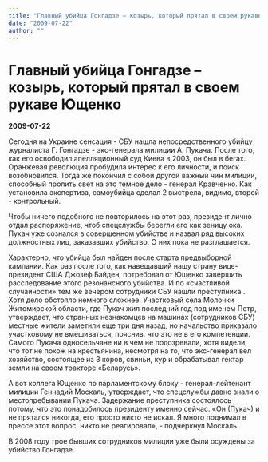 ```yaml
---
title: "Главный убийца Гонгадзе – козырь, который прятал в своем рукаве Ющенко"
date: "2009-07-22"
author: ""
---
```


# Главный убийца Гонгадзе – козырь, который прятал в своем рукаве Ющенко

**2009-07-22** 

Сегодня на Украине сенсация - СБУ нашла непосредственного убийцу журналиста Г. Гонгадзе - экс-генерала милиции А. Пукача. После того, как его освободил апелляционный суд Киева в 2003, он был в бегах. Оранжевая революция пробудила интерес к его личности, и поиск возобновился. Тогда же покончил с собой другой важный чин милиции, способный пролить свет на это темное дело - генерал Кравченко. Как установила экспертиза, самоубийца сделал 2 выстрела, видимо, второй - контрольный.

Чтобы ничего подобного не повторилось на этот раз, президент лично отдал распоряжение, чтоб спецслужбы берегли его как зеницу ока. Пукач уже сознался в совершенном убийстве и назвал ряд высоких должностных лиц, заказавших убийство. О них пока не разглашается.

Характерно, что убийца был найден после старта предвыборной кампании. Как раз после того, как навещавший нашу страну вице-президент США Джозеф Байден, потребовал от Ющенко завершить расследование этого резонансного убийства. И по «счастливой случайности» тем же вечером сотрудники СБУ нашли преступника . Хотя дело обстояло немного сложнее. Участковый села Молочки Житомирской области, где Пукач жил последний год под именем Петр, утверждает, что странных незнакомцев на машинах (сотрудников СБУ) местные жители заметили еще три дня назад, но начальство приказало участковому не вмешиваться, пояснив, что это не в его компетенции. Самого Пукача односельчане ни в чем не подозревали, хотя видели, что тот не похож на крестьянина, несмотря на то, что экс-генерал вел хозяйство, состоящее из 3 коров, свиньи, кур и обрабатывал гектар земли на своем тракторе «Беларусь».

А вот коллега Ющенко по парламентскому блоку - генерал-лейтенант милиции Геннадий Москаль, утверждает, что спецслужбы давно знали о местопребывании Пукача. Задержание преступника состоялось потому, что это понадобилось президенту именно сейчас. «Он (Пукач) и не прятался никогда, его просто никто не искал. Я много поднимал в прессе этот вопрос, никто не реагировал», - подчеркнул Москаль.

В 2008 году трое бывших сотрудников милиции уже были осуждены за убийство Гонгадзе.
